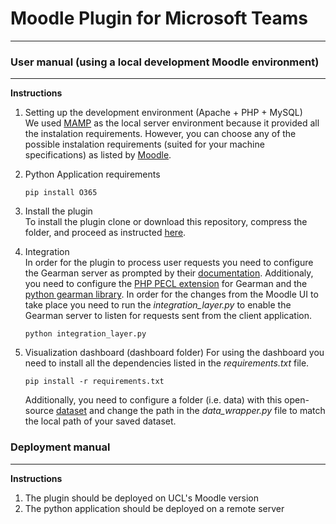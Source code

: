 
# Moodle Plugin for Microsoft Teams #
---

### User manual (using a local development Moodle environment)
---
**Instructions**  
1. Setting up the development environment (Apache + PHP + MySQL)  
    We used [MAMP](https://www.mamp.info/en/windows/) as the local server environment because it provided all the instalation requirements. However, you can choose any of the possible instalation requirements (suited for your machine specifications) as listed by [Moodle](https://docs.moodle.org/dev/Setting_up_development_environment).
    
2. Python Application requirements
    ```
    pip install O365
    ```
3. Install the plugin  
  To install the plugin clone or download this repository, compress the folder, and proceed as instructed 
 [here](https://docs.moodle.org/38/en/Installing_plugins).
   
4. Integration  
   In order for the plugin to process user requests you need to configure the Gearman server as prompted by their [documentation](http://gearman.org/getting-started/). Additionaly, you need to configure the [PHP PECL extension](https://www.php.net/manual/en/book.gearman.php) for Gearman and the [python gearman library](https://pypi.org/project/gearman/). 
   In order for the changes from the Moodle UI to take place you need to run the *integration_layer.py* to enable the Gearman server to listen for requests sent from the client application.
    ```
    python integration_layer.py
    ```
5. Visualization dashboard  (dashboard folder)
   For using the dashboard you need to install all the dependencies listed in the *requirements.txt* file.  
    ```
    pip install -r requirements.txt
    ```
   Additionally, you need to configure a folder (i.e. data) with this open-source [dataset](https://www.kaggle.com/freecodecamp/all-posts-public-main-chatroom) and change the path in the *data_wrapper.py* file to match the local path of your saved dataset.


### Deployment manual  
---
**Instructions**  
1. The plugin should be deployed on UCL's Moodle version
2. The python application should be deployed on a remote server
